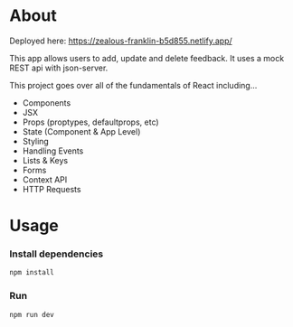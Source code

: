 # About

Deployed here: https://zealous-franklin-b5d855.netlify.app/

This app allows users to add, update and delete feedback. It uses a mock REST api with json-server.

This project goes over all of the fundamentals of React including...

- Components
- JSX
- Props (proptypes, defaultprops, etc)
- State (Component & App Level)
- Styling
- Handling Events
- Lists & Keys
- Forms
- Context API
- HTTP Requests


# Usage

### Install dependencies

```bash
npm install
```

### Run

```bash
npm run dev


